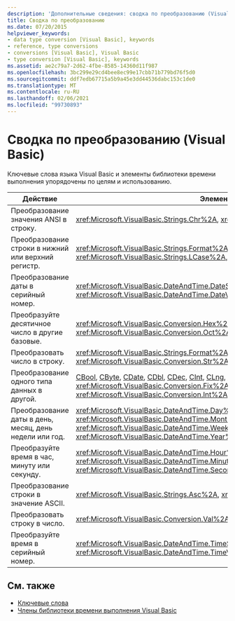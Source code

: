```yaml
---
description: 'Дополнительные сведения: сводка по преобразованию (Visual Basic)'
title: Сводка по преобразованию
ms.date: 07/20/2015
helpviewer_keywords:
- data type conversion [Visual Basic], keywords
- reference, type conversions
- conversions [Visual Basic], Visual Basic
- type conversion [Visual Basic], keywords
ms.assetid: ae2c79a7-2d62-4fbe-8585-14360d11f987
ms.openlocfilehash: 3bc299e29cd4bee8ec99e17cbb71b779bd76f5d0
ms.sourcegitcommit: ddf7edb67715a5b9a45e3dd44536dabc153c1de0
ms.translationtype: MT
ms.contentlocale: ru-RU
ms.lasthandoff: 02/06/2021
ms.locfileid: "99730893"
---
```

# <a name="conversion-summary-visual-basic"></a>Сводка по преобразованию (Visual Basic)

Ключевые слова языка Visual Basic и элементы библиотеки времени выполнения упорядочены по целям и использованию.  
  
|Действие|Элемент языка|  
|------------|----------------------|  
|Преобразование значения ANSI в строку.|<xref:Microsoft.VisualBasic.Strings.Chr%2A>, <xref:Microsoft.VisualBasic.Strings.ChrW%2A>|  
|Преобразование строки в нижний или верхний регистр.|<xref:Microsoft.VisualBasic.Strings.Format%2A>, <xref:Microsoft.VisualBasic.Strings.LCase%2A>,<xref:Microsoft.VisualBasic.Strings.UCase%2A>|  
|Преобразование даты в серийный номер.|<xref:Microsoft.VisualBasic.DateAndTime.DateSerial%2A>, <xref:Microsoft.VisualBasic.DateAndTime.DateValue%2A>|  
|Преобразуйте десятичное число в другие базовые.|<xref:Microsoft.VisualBasic.Conversion.Hex%2A>, <xref:Microsoft.VisualBasic.Conversion.Oct%2A>|  
|Преобразовать число в строку.|<xref:Microsoft.VisualBasic.Strings.Format%2A>, <xref:Microsoft.VisualBasic.Conversion.Str%2A>|  
|Преобразование одного типа данных в другой.|[CBool](../functions/type-conversion-functions.md), [CByte](../functions/type-conversion-functions.md), [CDate](../functions/type-conversion-functions.md), [CDbl](../functions/type-conversion-functions.md), [CDec](../functions/type-conversion-functions.md), [CInt](../functions/type-conversion-functions.md), [CLng](../functions/type-conversion-functions.md), [CSng](../functions/type-conversion-functions.md), [CShort](../functions/type-conversion-functions.md), [CStr](../functions/type-conversion-functions.md), [CType](../functions/ctype-function.md), <xref:Microsoft.VisualBasic.Conversion.Fix%2A> , <xref:Microsoft.VisualBasic.Conversion.Int%2A>|  
|Преобразование даты в день, месяц, день недели или год.|<xref:Microsoft.VisualBasic.DateAndTime.Day%2A>, <xref:Microsoft.VisualBasic.DateAndTime.Month%2A>, <xref:Microsoft.VisualBasic.DateAndTime.Weekday%2A>, <xref:Microsoft.VisualBasic.DateAndTime.Year%2A>|  
|Преобразуйте время в час, минуту или секунду.|<xref:Microsoft.VisualBasic.DateAndTime.Hour%2A>, <xref:Microsoft.VisualBasic.DateAndTime.Minute%2A>, <xref:Microsoft.VisualBasic.DateAndTime.Second%2A>|  
|Преобразование строки в значение ASCII.|<xref:Microsoft.VisualBasic.Strings.Asc%2A>, <xref:Microsoft.VisualBasic.Strings.AscW%2A>|  
|Преобразовать строку в число.|<xref:Microsoft.VisualBasic.Conversion.Val%2A>|  
|Преобразуйте время в серийный номер.|<xref:Microsoft.VisualBasic.DateAndTime.TimeSerial%2A>, <xref:Microsoft.VisualBasic.DateAndTime.TimeValue%2A>|  
  
## <a name="see-also"></a>См. также

- [Ключевые слова](index.md)
- [Члены библиотеки времени выполнения Visual Basic](../runtime-library-members.md)
